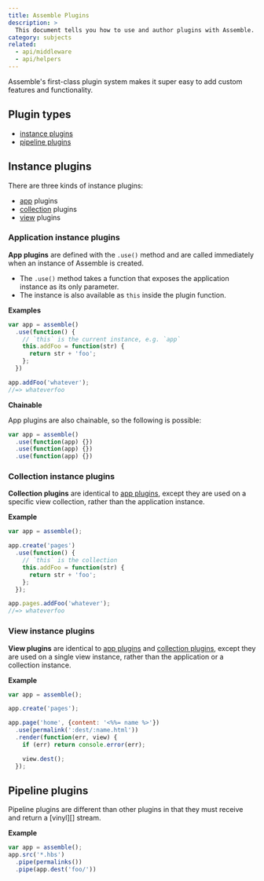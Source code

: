 ```yaml
---
title: Assemble Plugins
description: >
  This document tells you how to use and author plugins with Assemble.
category: subjects
related:
  - api/middleware
  - api/helpers
---
```


Assemble's first-class plugin system makes it super easy to add custom features and functionality.

## Plugin types

- [instance plugins](#instance-plugins)
- [pipeline plugins](#pipeline-plugins)

## Instance plugins

There are three kinds of instance plugins:

- [app](#app-instance-plugins) plugins
- [collection](#collection-instance-plugins) plugins
- [view](#view-instance-plugins) plugins

### Application instance plugins

**App plugins** are defined with the `.use()` method and are called immediately when an instance of Assemble is created.

- The `.use()` method takes a function that exposes the application instance as its only parameter.
- The instance is also available as `this` inside the plugin function.


**Examples**

```js
var app = assemble()
  .use(function() {
    // `this` is the current instance, e.g. `app`
    this.addFoo = function(str) {
      return str + 'foo';
    };
  })

app.addFoo('whatever');
//=> whateverfoo
```

**Chainable**

App plugins are also chainable, so the following is possible:

```js
var app = assemble()
  .use(function(app) {})
  .use(function(app) {})
  .use(function(app) {})
```

### Collection instance plugins

**Collection plugins** are identical to [app plugins](#app-instance-plugins), except they are used on a specific view collection, rather than the application instance.

**Example**

```js
var app = assemble();

app.create('pages')
  .use(function() {
    // `this` is the collection
    this.addFoo = function(str) {
      return str + 'foo';
    };
  });

app.pages.addFoo('whatever');
//=> whateverfoo
```

### View instance plugins

**View plugins** are identical to [app plugins](#app-instance-plugins) and [collection plugins](#collection-instance-plugins), except they are used on a single view instance, rather than the application or a collection instance.

**Example**

```js
var app = assemble();

app.create('pages');

app.page('home', {content: '<%%= name %>'})
  .use(permalink(':dest/:name.html'))
  .render(function(err, view) {
    if (err) return console.error(err);

    view.dest();
  });
```


## Pipeline plugins

Pipeline plugins are different than other plugins in that they must receive and return a [vinyl][] stream.

**Example**

```js
var app = assemble();
app.src('*.hbs')
  .pipe(permalinks())
  .pipe(app.dest('foo/'))
```
